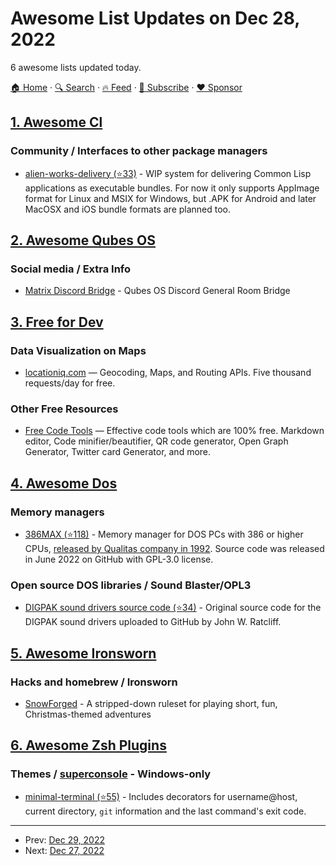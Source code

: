 # Awesome List Updates on Dec 28, 2022

6 awesome lists updated today.

[🏠 Home](/README.md) · [🔍 Search](https://www.trackawesomelist.com/search/) · [🔥 Feed](https://www.trackawesomelist.com/rss.xml) · [📮 Subscribe](https://trackawesomelist.us17.list-manage.com/subscribe?u=d2f0117aa829c83a63ec63c2f&id=36a103854c) · [❤️  Sponsor](https://github.com/sponsors/theowenyoung)



## [1. Awesome Cl](/content/CodyReichert/awesome-cl/README.md)

### Community / Interfaces to other package managers

*   [alien-works-delivery (⭐33)](https://github.com/borodust/alien-works-delivery) - WIP system for delivering Common Lisp applications as executable bundles. For now it only supports AppImage format for Linux and MSIX for Windows, but .APK for Android and later MacOSX and iOS bundle formats are planned too.

## [2. Awesome Qubes OS](/content/xn0px90/Awesome-Qubes-OS/README.md)

### Social media / Extra Info

*   [Matrix Discord Bridge](https://matrix.to/#/#qubes-os-discord-bridge-v2:matrix.org) - Qubes OS Discord General Room Bridge

## [3. Free for Dev](/content/ripienaar/free-for-dev/README.md)

### Data Visualization on Maps

*   [locationiq.com](https://locationiq.com/) — Geocoding, Maps, and Routing APIs. Five thousand requests/day for free.

### Other Free Resources

*   [Free Code Tools](https://freecodetools.org/) — Effective code tools which are 100% free. Markdown editor, Code minifier/beautifier, QR code generator, Open Graph Generator, Twitter card Generator, and more.

## [4. Awesome Dos](/content/balintkissdev/awesome-dos/README.md)

### Memory managers

*   [386MAX (⭐118)](https://github.com/sudleyplace/386MAX) - Memory manager for DOS PCs with 386 or higher CPUs, [released by Qualitas company in 1992](https://winworldpc.com/product/386max/6x). Source code was released in June 2022 on GitHub with GPL-3.0 license.

### Open source DOS libraries / Sound Blaster/OPL3

*   [DIGPAK sound drivers source code (⭐34)](https://github.com/jratcliff63367/digpak) - Original source code for the DIGPAK sound drivers uploaded to GitHub by John W. Ratcliff.

## [5. Awesome Ironsworn](/content/Billiam/awesome-ironsworn/README.md)

### Hacks and homebrew / Ironsworn

*   [SnowForged](https://mmcv.itch.io/ironsworn-snowforged) - A stripped-down ruleset for playing short, fun, Christmas-themed adventures

## [6. Awesome Zsh Plugins](/content/unixorn/awesome-zsh-plugins/README.md)

### Themes / [superconsole](https://github.com/alexchmykhalo/superconsole) - Windows-only

*   [minimal-terminal (⭐55)](https://github.com/Lissy93/minimal-terminal-prompt) - Includes decorators for username\@host, current directory, `git` information and the last command's exit code.

---

- Prev: [Dec 29, 2022](/content/2022/12/29/README.md)
- Next: [Dec 27, 2022](/content/2022/12/27/README.md)